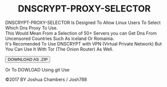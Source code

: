 <head>
<title>DNSCRYPT-PROXY-SELECTOR</title>
<link rel="stylesheet" type="text/css" href="main.css"/>
</head>

<div id="header">
<center><h1>DNSCRYPT-PROXY-SELECTOR</h1></center></div>

<p>DNSCRYPT-PROXY-SELECTOR Is Designed To Allow Linux Users To Select Which Dns Proxy To Use. <br> This Would Mean From a 
Selection of 50+ Servers you can Get Dns From Uncensored Countries Such As Iceland Or Romainia.<br> It's Recomended To Use DNSCRYPT
with VPN (Virtual Private Network) But You Can Use It With Tor (The Onion Router) As Well.</p>

<a href="https://github.com/josh788/dnscrypt-proxy-selector/archive/master.zip"><button>DOWNLOAD AS .ZIP</button></a>

<p>Or To DOWLOAD Using git Use <b></b></p>



<div id="footer">&copy;2017 BY Joshua Chambers / Josh788</div>


